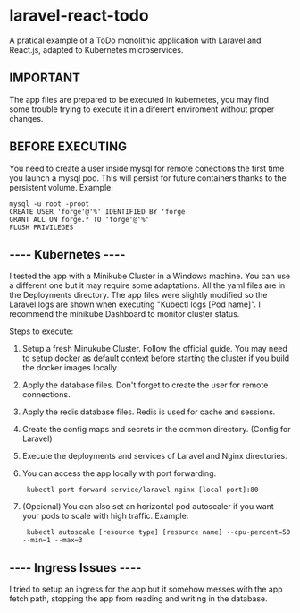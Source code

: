 # laravel-react-todo

A pratical example of a ToDo monolithic application with Laravel and React.js, adapted to Kubernetes microservices.

## IMPORTANT ##
The app files are prepared to be executed in kubernetes, you may find some trouble trying to execute it in a diferent enviroment without proper changes.

## BEFORE EXECUTING ##
You need to create a user inside mysql for remote conections the first time you launch a mysql pod. This will persist for future containers thanks to the persistent volume.
Example:

    mysql -u root -proot
    CREATE USER 'forge'@'%' IDENTIFIED BY 'forge'
    GRANT ALL ON forge.* TO 'forge'@'%'
    FLUSH PRIVILEGES

## ---- Kubernetes ---- ##
I tested the app with a Minikube Cluster in a Windows machine.
You can use a different one but it may require some adaptations.
All the yaml files are in the Deployments directory.
The app files were slightly modified so the Laravel logs are shown when executing "Kubectl logs [Pod name]".
I recommend the minikube Dashboard to monitor cluster status.

Steps to execute:

1. Setup a fresh Minukube Cluster. Follow the official guide.
   You may need to setup docker as default context before starting the cluster if you build the docker images locally.
2. Apply the database files. Don't forget to create the user for remote connections.
3. Apply the redis database files. Redis is used for cache and sessions.
4. Create the config maps and secrets in the common directory. (Config for Laravel)
5. Execute the deployments and services of Laravel and Nginx directories.
6. You can access the app locally with port forwarding.

        kubectl port-forward service/laravel-nginx [local port]:80
7. (Opcional) You can also set an horizontal pod autoscaler if you want your pods to scale with high traffic. Example:

        kubectl autoscale [resource type] [resource name] --cpu-percent=50 --min=1 --max=3
   
## ---- Ingress Issues ---- ##
I tried to setup an ingress for the app but it somehow messes with the app fetch path, stopping the app from reading and writing in the database.
